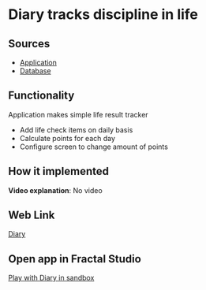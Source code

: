# Diary tracks discipline in life

## Sources

- [Application](https://github.com/fraplat/FractalPlatform/tree/main/FractalPlatform.Examples/Applications/Diary/DiaryApplication.cs)
- [Database](https://github.com/fraplat/FractalPlatform/tree/main/FractalPlatform.Examples/Databases/Diary)

## Functionality

Application makes simple life result tracker
- Add life check items on daily basis
- Calculate points for each day
- Configure screen to change amount of points

## How it implemented

**Video explanation**: No video

## Web Link

[Diary](https://fraplat.tech/jupiter/Diary)

## Open app in Fractal Studio

[Play with Diary in sandbox](https://fraplat.tech/mars/FractalStudio/?tag=Diary+template)
